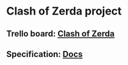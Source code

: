 # Clash of Zerda project

## Trello board: [Clash of Zerda](https://trello.com/b/3RaVxsQu/clash-of-zerda-emerald "Trello")
## Specification: [Docs](hhttps://docs.google.com/document/d/1BWx4IuZSS4xsUNH0Fs1Sr_vKgiSSCFLe6CwYyM4fJ3g/edit?ts=587ce197 "Specification")
